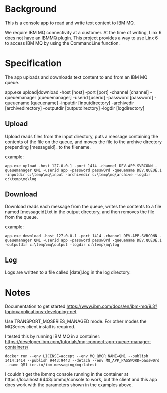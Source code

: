 # Background #
This is a console app to read and write text content to IBM MQ.

We require IBM MQ connectivity at a customer. At the time of writing, Linx 6 does not have an IBMMQ plugin. This project provides a way to use Linx 6 to access IBM MQ by using the CommandLine function.

# Specification #
The app uploads and downloads text content to and from an IBM MQ queue.

app.exe upload|download -host [host] -port [port] -channel [channel] -queuemanager [queuemanager] -userid [userid] -password [password] -queuename [queuename] -inputdir [inputdirectory] -archivedir [archivedirectory] -outputdir [outputdirectory] -logdir [logdirectory]

## Upload ##
Upload reads files from the input directory, puts a message containing the contents of the file on the queue, and moves the file to the archive directory prepending [messageid]_ to the filename.

example:
````
app.exe upload -host 127.0.0.1 -port 1414 -channel DEV.APP.SVRCONN -queuemanager QM1 -userid app -password passw0rd -queuename DEV.QUEUE.1 -inputdir c:\temp\mq\input -archivedir c:\temp\mq\archive -logdir c:\temp\mq\log
````

## Download ##
Download reads each message from the queue, writes the contents to a file named [messageid].txt in the output directory, and then removes the file from the queue.

example:
````
app.exe download -host 127.0.0.1 -port 1414 -channel DEV.APP.SVRCONN -queuemanager QM1 -userid app -password passw0rd -queuename DEV.QUEUE.1 -outputdir c:\temp\mq\output -logdir c:\temp\mq\log
````

## Log ##
Logs are written to a file called [date].log in the log directory.

# Notes #
Documentation to get started
https://www.ibm.com/docs/en/ibm-mq/9.3?topic=applications-developing-net

Use TRANSPORT_MQSERIES_MANAGED mode. For other modes the MQSeries client install is required.

I tested this by running IBM MQ in a container: https://developer.ibm.com/tutorials/mq-connect-app-queue-manager-containers/
````
docker run --env LICENSE=accept --env MQ_QMGR_NAME=QM1 --publish 1414:1414 --publish 9443:9443 --detach --env MQ_APP_PASSWORD=passw0rd --name QM1 icr.io/ibm-messaging/mq:latest
````

I couldn't get the ibmmq console running in the container at https://localhost:9443/ibmmq/console to work, but the client and this app does work with the parameters shown in the examples above.
